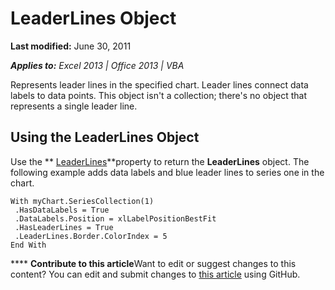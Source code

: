 
# LeaderLines Object

 **Last modified:** June 30, 2011

 _**Applies to:** Excel 2013 | Office 2013 | VBA_

Represents leader lines in the specified chart. Leader lines connect data labels to data points. This object isn't a collection; there's no object that represents a single leader line.


## Using the LeaderLines Object

Use the  ** [LeaderLines](ddd9ab86-d135-73de-b888-3ba43c39ece8.md)**property to return the  **LeaderLines** object. The following example adds data labels and blue leader lines to series one in the chart.


```
With myChart.SeriesCollection(1) 
 .HasDataLabels = True 
 .DataLabels.Position = xlLabelPositionBestFit 
 .HasLeaderLines = True 
 .LeaderLines.Border.ColorIndex = 5 
End With
```


****   **Contribute to this article**Want to edit or suggest changes to this content? You can edit and submit changes to  [this article](https://github.com/jhershey00/VBA_Excel_Test/OpenXMLCon/articles/9704f195-dbbc-6979-c57d-8ced3557cdde.md) using GitHub.

